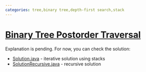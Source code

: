 ```yaml
---
categories: tree,binary tree,depth-first search,stack
---
```


# [Binary Tree Postorder Traversal](https://leetcode.com/problems/binary-tree-postorder-traversal/)

Explanation is pending. For now, you can check the solution:

- [Solution.java](./Solution.java) - iterative solution using stacks
- [SolutionRecursive.java](./SolutionRecursive.java) - recursive solution
